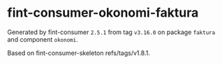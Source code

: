 # fint-consumer-okonomi-faktura

Generated by fint-consumer `2.5.1` from tag `v3.16.0` on package `faktura` and component `okonomi`.

Based on fint-consumer-skeleton refs/tags/v1.8.1.
